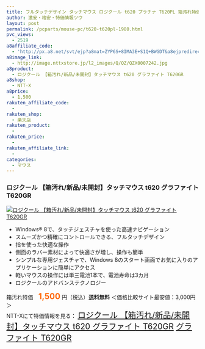 ```yaml
---
title: フルタッチデザイン タッチマウス ロジクール t620 プラチナ T620PL 箱汚れ特価1,980円！送料無料！
author: 激安・格安・特価情報ツウ
layout: post
permalink: /pcparts/mouse-pc/t620-t620pl-1980.html
pvc_views:
  - 2519
a8affiliate_code:
  - 'http://px.a8.net/svt/ejp?a8mat=ZYP6S+8IMA3E+S1Q+BWGDT&a8ejpredirect=http://nttxstore.jp/_II_QZX0007242'
a8image_link:
  - http://image.nttxstore.jp/l2_images/Q/QZ/QZX0007242.jpg
a8product:
  - ロジクール 【箱汚れ/新品/未開封】タッチマウス t620 グラファイト T620GR
a8shop:
  - NTT-X
a8price:
  - 1,500
rakuten_affiliate_code:
  - 
rakuten_shop:
  - 楽天店
rakuten_product:
  - 
rakuten_price:
  - 
rakuten_affiliate_link:
  - 
categories:
  - マウス
---
```

### ロジクール 【箱汚れ/新品/未開封】タッチマウス t620 グラファイト T620GR

<div class="img-bg2 img_L">
  <a title="ロジクール 【箱汚れ/新品/未開封】タッチマウス t620 グラファイト T620GR" href="http://px.a8.net/svt/ejp?a8mat=ZYP6S+8IMA3E+S1Q+BWGDT&a8ejpredirect=http://nttxstore.jp/_II_QZX0007242" target="_blank"><img src="http://i2.wp.com/image.nttxstore.jp/l2_images/Q/QZ/QZX0007242.jpg?resize=120%2C120" border="0" alt="ロジクール 【箱汚れ/新品/未開封】タッチマウス t620 グラファイト T620GR" style="border: 0pt none;" data-recalc-dims="1" /></a>
</div>

<!--more-->

  * Windows® 8で、タッチジェスチャを使った高速ナビゲーション
  * スムーズかつ精確にコントロールできる、フルタッチデザイン
  * 指を使った快適な操作
  * 側面のラバー素材によって快適さが増し、操作も簡単
  * シンプルな専用ジェスチャで、Windows 8のスタート画面でお気に入りのアプリケーションに簡単にアクセス
  * 軽いマウスの操作には単三電池1本で、電池寿命は3カ月
  * ロジクールのアドバンステクノロジー

箱汚れ特価　<span style="color: #ff6600; font-size: 150%;"><strong>1,500</strong></span> 円（税込）**送料無料** ＜価格比較サイト最安値：3,000円＞  
NTT-Xにて特価情報を見る： <span style="font-size: 150%;"><a href="http://px.a8.net/svt/ejp?a8mat=ZYP6S+8IMA3E+S1Q+BWGDT&a8ejpredirect=http://nttxstore.jp/_II_QZX0007242" target="_blank">ロジクール 【箱汚れ/新品/未開封】タッチマウス t620 グラファイト T620GR</a> <a href="http://px.a8.net/svt/ejp?a8mat=ZYP6S+8IMA3E+S1Q+BWGDT&#038;a8ejpredirect=http://nttxstore.jp/_II_QZX0007242">グラファイト T620GR</a></span>